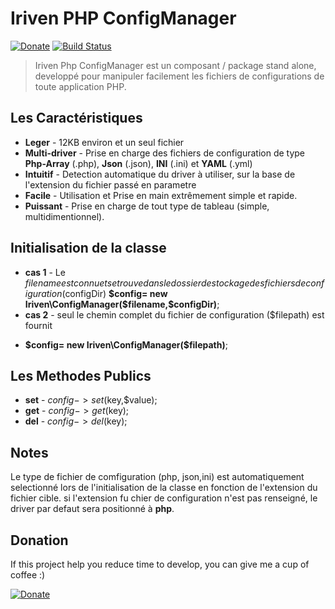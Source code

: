 Iriven PHP ConfigManager
=======
[![Donate](https://img.shields.io/badge/Donate-PayPal-green.svg)](https://www.paypal.com/cgi-bin/webscr?cmd=_s-xclick&hosted_button_id=XDCFPNTKUC4TU)
[![Build Status](https://travis-ci.org/iriven/ConfigManager.svg?branch=master)](https://travis-ci.org/iriven/ConfigManager)

>Iriven Php ConfigManager est un composant / package stand alone, developpé pour manipuler facilement 
les fichiers de configurations de  toute application PHP.

## Les Caractéristiques
* **Leger** - 12KB environ et un seul fichier
* **Multi-driver** - Prise en charge des fichiers de configuration de type **Php-Array** (.php), **Json** (.json), **INI** (.ini) et **YAML** (.yml)
* **Intuitif** - Detection automatique du driver à utiliser, sur la base de l'extension du fichier passé en parametre
* **Facile** - Utilisation et Prise en main extrêmement simple et rapide.
* **Puissant** - Prise en charge de tout type de tableau (simple, multidimentionnel).

## Initialisation de la classe
* **cas 1** - Le $filename est connu et se trouve dans le dossier de stockage des fichiers de configuration ($configDir)
 **$config= new Iriven\ConfigManager($filename,$configDir)**;
* **cas 2** - seul le chemin complet du fichier de configuration ($filepath) est fournit
 + **$config= new Iriven\ConfigManager($filepath)**;

## Les Methodes Publics
* **set** - $config->set($key,$value);
* **get** - $config->get($key);
* **del** - $config->del($key);

## Notes
Le type de fichier de comfiguration (php, json,ini) est automatiquement selectionné lors de l'initialisation de la classe en fonction de l'extension du fichier cible. si l'extension fu chier de configuration n'est pas renseigné, le driver par defaut sera positionné à **php**.

## Donation

If this project help you reduce time to develop, you can give me a cup of coffee :)

[![Donate](https://img.shields.io/badge/Donate-PayPal-green.svg)](https://www.paypal.com/cgi-bin/webscr?cmd=_s-xclick&hosted_button_id=XDCFPNTKUC4TU)
